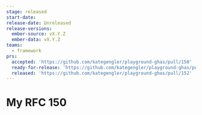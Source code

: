 ```yaml
---
stage: released
start-date:
release-date: Unreleased
release-versions:
  ember-source: vX.Y.Z
  ember-data: vX.Y.Z
teams:
  - framework
prs:
  accepted: 'https://github.com/kategengler/playground-ghas/pull/150'
  ready-for-release: 'https://github.com/kategengler/playground-ghas/pull/151'
  released: 'https://github.com/kategengler/playground-ghas/pull/152'
---
```


# My RFC 150
